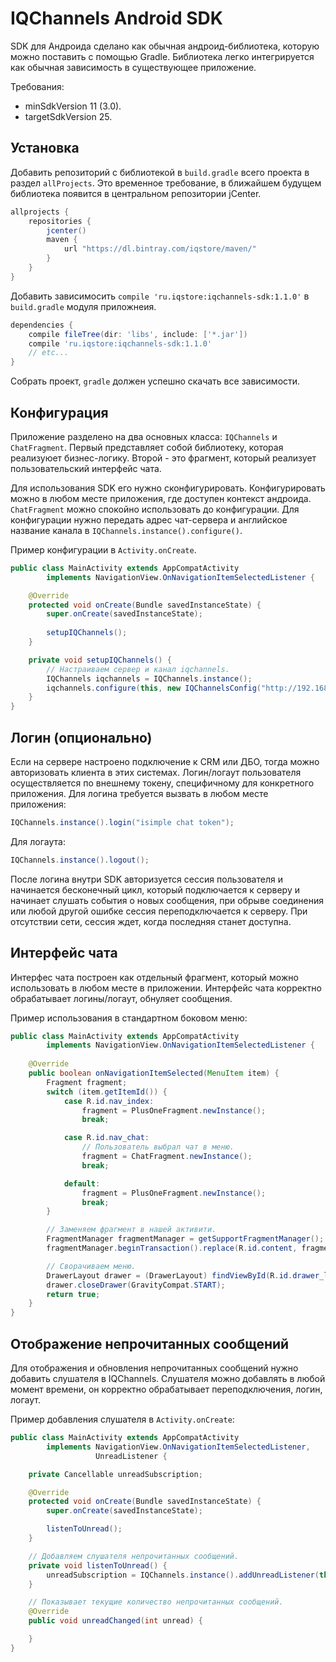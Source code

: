 IQChannels Android SDK
==================
SDK для Андроида сделано как обычная андроид-библиотека, которую можно поставить с помощью Gradle.
Библиотека легко интегрируется как обычная зависимость в существующее приложение.

Требования:
* minSdkVersion 11 (3.0).
* targetSdkVersion 25.


Установка
---------
Добавить репозиторий с библиотекой в `build.gradle` всего проекта в раздел `allProjects`. 
Это временное требование, в ближайшем будущем библиотека появится в центральном репозитории jCenter.

```build.gradle
allprojects {
    repositories {
        jcenter()
        maven {
            url "https://dl.bintray.com/iqstore/maven/"
        }
    }
}
```

Добавить зависимосить `compile 'ru.iqstore:iqchannels-sdk:1.1.0'` в `build.gradle` модуля приложнеия.
```build.gradle
dependencies {
    compile fileTree(dir: 'libs', include: ['*.jar'])   
    compile 'ru.iqstore:iqchannels-sdk:1.1.0'
    // etc...
}
```

Собрать проект, `gradle` должен успешно скачать все зависимости. 


Конфигурация
------------
Приложение разделено на два основных класса: `IQChannels` и `ChatFragment`. Первый представляет собой библиотеку, 
которая реализуюет бизнес-логику. Второй - это фрагмент, который реализует пользовательский интерфейс чата.

Для использования SDK его нужно сконфигурировать. Конфигурировать можно в любом месте приложения, 
где доступен контекст андроида. `ChatFragment` можно спокойно использовать до конфигурации.
Для конфигурации нужно передать адрес чат-сервера и английское название канала в `IQChannels.instance().configure()`.

Пример конфигурации в `Activity.onCreate`.
```java
public class MainActivity extends AppCompatActivity
        implements NavigationView.OnNavigationItemSelectedListener {

    @Override
    protected void onCreate(Bundle savedInstanceState) {
        super.onCreate(savedInstanceState);
        
        setupIQChannels();
    }

    private void setupIQChannels() {
        // Настраиваем сервер и канал iqchannels.
        IQChannels iqchannels = IQChannels.instance();
        iqchannels.configure(this, new IQChannelsConfig("http://192.168.31.158:3001/", "support"));
    }
}
```


Логин (опционально)
-------------------
Если на сервере настроено подключение к CRM или ДБО, тогда можно авторизовать клиента в этих системах.
Логин/логаут пользователя осуществляется по внешнему токену, специфичному для конкретного приложения.
Для логина требуется вызвать в любом месте приложения:

```java
IQChannels.instance().login("isimple chat token");
```

Для логаута:
```java
IQChannels.instance().logout();
```

После логина внутри SDK авторизуется сессия пользователя и начинается бесконечный цикл, который подключается
к серверу и начинает слушать события о новых сообщения, при обрыве соединения или любой другой ошибке
сессия переподключается к серверу. При отсутствии сети, сессия ждет, когда последняя станет доступна.


Интерфейс чата
--------------
Интерфес чата построен как отдельный фрагмент, который можно использовать в любом месте в приложении.
Интерфейс чата корректно обрабатывает логины/логаут, обнуляет сообщения.

Пример использования в стандартном боковом меню:
```java
public class MainActivity extends AppCompatActivity
        implements NavigationView.OnNavigationItemSelectedListener {
    
    @Override
    public boolean onNavigationItemSelected(MenuItem item) {
        Fragment fragment;
        switch (item.getItemId()) {
            case R.id.nav_index:
                fragment = PlusOneFragment.newInstance();
                break;

            case R.id.nav_chat:
                // Пользователь выбрал чат в меню.
                fragment = ChatFragment.newInstance();
                break;

            default:
                fragment = PlusOneFragment.newInstance();
                break;
        }

        // Заменяем фрагмент в нашей активити.
        FragmentManager fragmentManager = getSupportFragmentManager();
        fragmentManager.beginTransaction().replace(R.id.content, fragment).commit();

        // Сворачиваем меню.
        DrawerLayout drawer = (DrawerLayout) findViewById(R.id.drawer_layout);
        drawer.closeDrawer(GravityCompat.START);
        return true;
    }
}
```


Отображение непрочитанных сообщений
-----------------------------------
Для отображения и обновления непрочитанных сообщений нужно добавить слушателя в IQChannels.
Слушателя можно добавлять в любой момент времени, он корректно обрабатывает переподключения,
логин, логаут.

Пример добавления слушателя в `Activity.onCreate`:
```java
public class MainActivity extends AppCompatActivity
        implements NavigationView.OnNavigationItemSelectedListener,
                   UnreadListener {

    private Cancellable unreadSubscription;

    @Override
    protected void onCreate(Bundle savedInstanceState) {
        super.onCreate(savedInstanceState);

        listenToUnread();
    }

    // Добавляем слушателя непрочитанных сообщений.
    private void listenToUnread() {
        unreadSubscription = IQChannels.instance().addUnreadListener(this);
    }

    // Показывает текущие количество непрочитанных сообщений.
    @Override
    public void unreadChanged(int unread) {

    }
}
```
